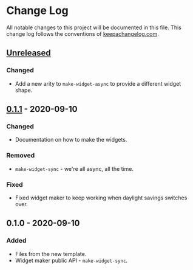 # Change Log
All notable changes to this project will be documented in this file. This change log follows the conventions of [keepachangelog.com](http://keepachangelog.com/).

## [Unreleased]
### Changed
- Add a new arity to `make-widget-async` to provide a different widget shape.

## [0.1.1] - 2020-09-10
### Changed
- Documentation on how to make the widgets.

### Removed
- `make-widget-sync` - we're all async, all the time.

### Fixed
- Fixed widget maker to keep working when daylight savings switches over.

## 0.1.0 - 2020-09-10
### Added
- Files from the new template.
- Widget maker public API - `make-widget-sync`.

[Unreleased]: https://github.com/your-name/my-rest-app/compare/0.1.1...HEAD
[0.1.1]: https://github.com/your-name/my-rest-app/compare/0.1.0...0.1.1
